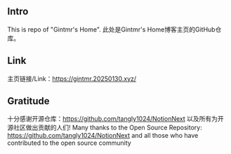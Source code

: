 ## Intro
This is repo of "Gintmr's Home".
此处是Gintmr's Home博客主页的GitHub仓库。

## Link
主页链接/Link：https://gintmr.20250130.xyz/


## Gratitude
十分感谢开源仓库：https://github.com/tangly1024/NotionNext
以及所有为开源社区做出贡献的人们!
Many thanks to the Open Source Repository: https://github.com/tangly1024/NotionNext
and all those who have contributed to the open source community